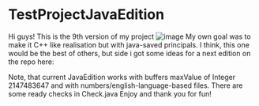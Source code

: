 # TestProjectJavaEdition
Hi guys!
This is the 9th version of my project
![image](https://user-images.githubusercontent.com/78474479/174485964-ff0b87d9-9df4-4edc-9530-37e0d4f8470e.png)
My own goal was to make it C++ like realisation but with java-saved principals.
I think, this one would be the best of others, but side i got some ideas for a next edition on the repo here:


Note, that current JavaEdition works with buffers maxValue of Integer 2147483647 and with numbers/english-language-based files.
There are some ready checks in Check.java
Enjoy and thank you for fun!

